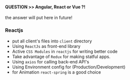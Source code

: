 #### QUESTION >> Angular, React or Vue ?!

the answer will put here in future!

### Reactjs

-   put all client's files into `client` directory
-   Using `ReactJs` as front-end library
-   Active `CSS Modules` in `reactjs` for writing better code
-   Take advantage of `Redux` for making statful apps.
-   Using `axios` for calling back-end API's
-   Using Environment config for (Production/Development)
-   for Animation `react-spring` is a good choice
